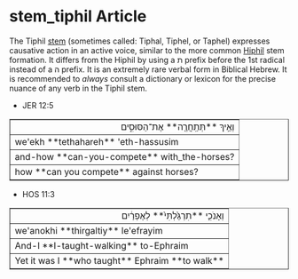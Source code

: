 # stem_tiphil Article
The Tiphil [stem](https://git.door43.org/Door43/en-uhg/src/master/content/stem/02.md) (sometimes called: Tiphal, Tiphel, or Taphel) expresses causative action in an active voice, similar to the more common [Hiphil](https://git.door43.org/Door43/en-uhg/src/master/content/stem_hiphil/02.md) stem formation. It differs from the Hiphil by using a ת prefix before the 1st radical instead of a ה prefix. It is an extremely rare verbal form in Biblical Hebrew. It is recommended to *always* consult a dictionary or lexicon for the precise nuance of any verb in the Tiphil stem.

* JER 12:5
<table border="1" class="docutils">
<colgroup>
<col width="100%" />
</colgroup>
<tbody valign="top">
<tr class="row-odd" align="right"><td>וְאֵ֥יךְ **תְּתַֽחֲרֶ֖ה** אֶת־הַסּוּסִ֑ים</td>
</tr>
<tr class="row-even"><td>we'ekh **tethahareh** 'eth-hassusim</td>
</tr>
<tr class="row-odd"><td>and-how **can-you-compete** with_the-horses?</td>
</tr>
<tr class="row-even"><td>how **can you compete** against horses?</td>
</tr>
</tbody>
</table>

* HOS 11:3
<table border="1" class="docutils">
<colgroup>
<col width="100%" />
</colgroup>
<tbody valign="top">
<tr class="row-odd" align="right"><td>וְאָנֹכִ֤י **תִרְגַּ֙לְתִּי֙** לְאֶפְרַ֔יִם</td>
</tr>
<tr class="row-even"><td>we'anokhi **thirgaltiy** le'efrayim</td>
</tr>
<tr class="row-odd"><td>And-I **I-taught-walking** to-Ephraim</td>
</tr>
<tr class="row-even"><td>Yet it was I **who taught** Ephraim **to walk**</td>
</tr>
</tbody>
</table>